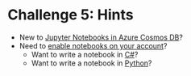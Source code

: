 # Challenge 5: Hints

- New to [Jupyter Notebooks in Azure Cosmos DB](https://docs.microsoft.com/azure/cosmos-db/cosmosdb-jupyter-notebooks)?
- Need to [enable notebooks on your account](https://docs.microsoft.com/azure/cosmos-db/enable-notebooks)?
  - Want to write a notebook in [C#](https://docs.microsoft.com/azure/cosmos-db/use-csharp-notebook-features-and-commands)?
  - Want to write a notebook in [Python](https://docs.microsoft.com/azure/cosmos-db/use-python-notebook-features-and-commands)?
